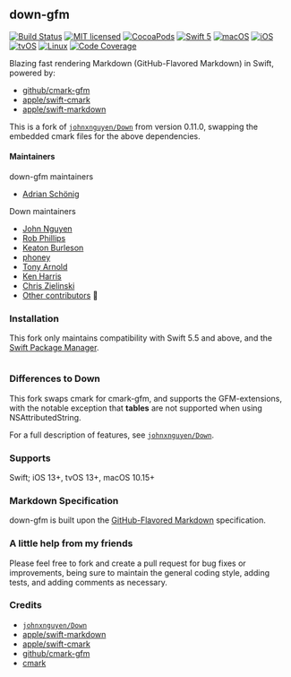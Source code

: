 ## down-gfm

[![Build Status](https://travis-ci.com/johnxnguyen/Down.svg?branch=master)](https://travis-ci.com/johnxnguyen/Down)
[![MIT licensed](https://img.shields.io/badge/license-MIT-blue.svg)](https://github.com/johnxnguyen/Down/blob/master/LICENSE)
[![CocoaPods](https://img.shields.io/cocoapods/v/Down)](https://cocoapods.org/pods/Down)
[![Swift 5](https://img.shields.io/badge/language-Swift-blue.svg)](https://swift.org)
[![macOS](https://img.shields.io/badge/OS-macOS-orange.svg)](https://developer.apple.com/macos/)
[![iOS](https://img.shields.io/badge/OS-iOS-orange.svg)](https://developer.apple.com/ios/)
[![tvOS](https://img.shields.io/badge/OS-tvOS-orange.svg)](https://developer.apple.com/tvos/)
[![Linux](https://img.shields.io/badge/OS-Linux-orange.svg)](https://www.linux.org/)
[![Code Coverage](https://codecov.io/gh/johnxnguyen/Down/branch/master/graph/badge.svg)](https://codecov.io/gh/johnxnguyen/Down)

Blazing fast rendering Markdown (GitHub-Flavored Markdown) in Swift, powered by:

- [github/cmark-gfm](https://github.com/github/cmark-gfm)
- [apple/swift-cmark](https://github.com/apple/swift-cmark)
- [apple/swift-markdown](https://github.com/apple/swift-markdown)

This is a fork of [`johnxnguyen/Down`](https://github.com/johnxnguyen/Down) from version 0.11.0, swapping the embedded cmark files for the above dependencies.

#### Maintainers

down-gfm maintainers

- [Adrian Schönig](https://github.com/nighthawk)

Down maintainers

- [John Nguyen](https://github.com/johnxnguyen)
- [Rob Phillips](https://github.com/iwasrobbed)
- [Keaton Burleson](https://github.com/128keaton)
- [phoney](https://github.com/phoney)
- [Tony Arnold](https://github.com/tonyarnold)
- [Ken Harris](https://github.com/kengruven)
- [Chris Zielinski](https://github.com/chriszielinski)
- [Other contributors](https://github.com/johnxnguyen/Down/graphs/contributors) 🙌

### Installation

This fork only maintains compatibility with Swift 5.5 and above, and the
[Swift Package Manager](https://github.com/apple/swift-package-manager).

```swift
```

### Differences to Down

This fork swaps cmark for cmark-gfm, and supports the GFM-extensions, with the notable exception that **tables** are not supported when using NSAttributedString.

For a full description of features, see [`johnxnguyen/Down`](https://github.com/johnxnguyen/Down).

### Supports

Swift; iOS 13+, tvOS 13+, macOS 10.15+

### Markdown Specification

down-gfm is built upon the [GitHub-Flavored Markdown](https://github.github.com/gfm/) specification.

### A little help from my friends

Please feel free to fork and create a pull request for bug fixes or improvements, being sure to maintain the general coding style, adding tests, and adding comments as necessary.

### Credits

- [`johnxnguyen/Down`](https://github.com/johnxnguyen/Down)
- [apple/swift-markdown](https://github.com/apple/swift-markdown)
- [apple/swift-cmark](https://github.com/apple/swift-cmark)
- [github/cmark-gfm](https://github.com/github/cmark-gfm)
- [cmark](https://github.com/commonmark/cmark)
